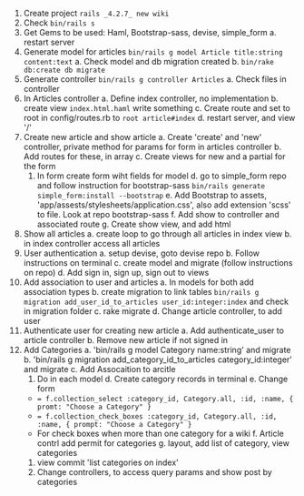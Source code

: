1. Create project `rails _4.2.7_ new wiki`
2. Check `bin/rails s`
3. Get Gems to be used: Haml, Bootstrap-sass, devise, simple_form
  a. restart server
4. Generate model for articles `bin/rails g model Article title:string content:text`
  a. Check model and db migration created
  b. `bin/rake db:create db migrate`
5. Generate controller `bin/rails g controller Articles`
  a. Check files in controller
6. In Articles controller
  a. Define index controller, no implementation
  b. create view `index.html.haml` write something
  c. Create route and set to root in config/routes.rb to `root article#index`
  d. restart server, and view '/'
7. Create new article and show article
  a. Create 'create'  and 'new' controller, private method for params for form in articles controller
  b. Add routes for these, in array
  c. Create views for new and a partial for the form
    1. In form create form wiht fields for model
  d. go to simple_form repo and follow instruction for bootstrap-sass `bin/rails generate simple_form:install --bootstrap`
  e. Add Bootstrap to assets, 'app/assests/stylesheets/application.css', also add extension 'scss' to file. Look at repo bootstrap-sass
  f. Add show to controller and associated route
  g. Create show view, and add html
8. Show all articles
  a. create loop to go through all articles in index view
  b. in index controller access all articles
9. User authentication
  a. setup devise, goto devise repo
  b. Follow instructions on terminal
  c. create model and migrate (follow instructions on repo)
  d. Add sign in, sign up, sign out to views
10. Add association to user and articles
  a. In models for both add association types
  b. create migration to link tables `bin/rails g migration add_user_id_to_articles user_id:integer:index` and check in migration folder
  c. rake migrate
  d. Change article controller, to add user
11. Authenticate user for creating new article
  a. Add authenticate_user to article controller
  b. Remove new article if not signed in
12. Add Categories
  a. 'bin/rails g model Category name:string' and migrate
  b. 'bin/rails g migration add_category_id_to_articles category_id:integer' and migrate
  c. Add Assocaition to arcitle
    1. Do in each model
  d. Create category records in terminal
  e. Change form
    - `= f.collection_select :category_id, Category.all, :id, :name, { promt: "Choose a Category" }`
    -   `= f.collection_check_boxes :category_id, Category.all, :id, :name, { prompt: "Choose a Category" }`
      - For check boxes when more than one category for a wiki
  f. Article contrl add permit for categories
  g. layout, add list of category, view categories
    1. view commit 'list categories on index'
    2. Change controllers, to access query params and show post by categories

